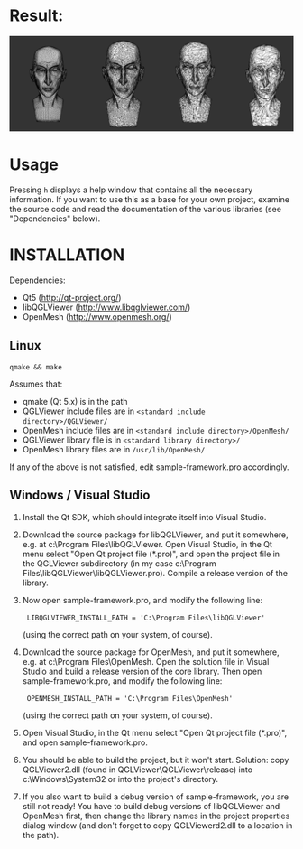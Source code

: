 # Result:

![Alt text](https://github.com/Haragos99/ProgressiveMesh/blob/main/pictures/mesh3.png)


# Usage

Pressing `h` displays a help window that contains all the necessary information.
If you want to use this as a base for your own project, examine the source code
and read the documentation of the various libraries (see "Dependencies" below).

# INSTALLATION

Dependencies:

- Qt5 (http://qt-project.org/)
- libQGLViewer (http://www.libqglviewer.com/)
- OpenMesh (http://www.openmesh.org/)

## Linux

    qmake && make

Assumes that:

- qmake (Qt 5.x) is in the path
- QGLViewer include files are in `<standard include directory>/QGLViewer/`
- OpenMesh  include files are in `<standard include directory>/OpenMesh/`
- QGLViewer library file  is  in `<standard library directory>/`
- OpenMesh  library files are in `/usr/lib/OpenMesh/`

If any of the above is not satisfied, edit sample-framework.pro accordingly.

## Windows / Visual Studio

1. Install the Qt SDK, which should integrate itself into Visual Studio.

1. Download the source package for libQGLViewer, and put it somewhere,
   e.g. at c:\Program Files\libQGLViewer. Open Visual Studio,
   in the Qt menu select "Open Qt project file (*.pro)",
   and open the project file in the QGLViewer subdirectory
   (in my case c:\Program Files\libQGLViewer\libQGLViewer.pro).
   Compile a release version of the library.

1. Now open sample-framework.pro, and modify the following line:

        LIBQGLVIEWER_INSTALL_PATH = 'C:\Program Files\libQGLViewer'
   (using the correct path on your system, of course).

1. Download the source package for OpenMesh, and put it somewhere,
   e.g. at c:\Program Files\OpenMesh. Open the solution file
   in Visual Studio and build a release version of the core library.
   Then open sample-framework.pro, and modify the following line:

        OPENMESH_INSTALL_PATH = 'C:\Program Files\OpenMesh'
   (using the correct path on your system, of course).

1. Open Visual Studio, in the Qt menu select "Open Qt project file (*.pro)",
   and open sample-framework.pro.


1. You should be able to build the project, but it won't start. Solution:
   copy QGLViewer2.dll (found in QGLViewer\QGLViewer\release\)
   into c:\Windows\System32 or into the project's directory.

1. If you also want to build a debug version of sample-framework,
   you are still not ready! You have to build debug versions of libQGLViewer
   and OpenMesh first, then change the library names in the project properties
   dialog window (and don't forget to copy QGLViewerd2.dll to a location
   in the path).
